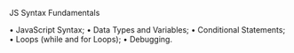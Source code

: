 JS Syntax Fundamentals

• JavaScript Syntax;
• Data Types and Variables;
• Conditional Statements;
• Loops (while and for Loops);
• Debugging.